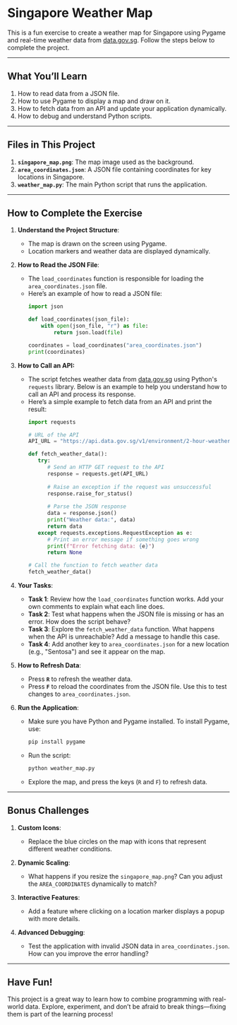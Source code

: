 # Singapore Weather Map

This is a fun exercise to create a weather map for Singapore using Pygame and real-time weather data from [data.gov.sg](https://data.gov.sg/). Follow the steps below to complete the project.

---

## What You’ll Learn

1. How to read data from a JSON file.
2. How to use Pygame to display a map and draw on it.
3. How to fetch data from an API and update your application dynamically.
4. How to debug and understand Python scripts.

---

## Files in This Project

1. **`singapore_map.png`**: The map image used as the background.
2. **`area_coordinates.json`**: A JSON file containing coordinates for key locations in Singapore.
3. **`weather_map.py`**: The main Python script that runs the application.

---

## How to Complete the Exercise

1. **Understand the Project Structure**:
   - The map is drawn on the screen using Pygame.
   - Location markers and weather data are displayed dynamically.

2. **How to Read the JSON File**:
   - The `load_coordinates` function is responsible for loading the `area_coordinates.json` file.
   - Here’s an example of how to read a JSON file:
     ```python
     import json

     def load_coordinates(json_file):
         with open(json_file, "r") as file:
             return json.load(file)

     coordinates = load_coordinates("area_coordinates.json")
     print(coordinates)
     ```

3. **How to Call an API:**
   - The script fetches weather data from [data.gov.sg](https://data.gov.sg/) using Python's `requests` library. Below is an example to help you understand how to call an API and process its response.
   - Here’s a simple example to fetch data from an API and print the result:
      ```python
      import requests

      # URL of the API
      API_URL = "https://api.data.gov.sg/v1/environment/2-hour-weather-forecast"

      def fetch_weather_data():
         try:
            # Send an HTTP GET request to the API
            response = requests.get(API_URL)
            
            # Raise an exception if the request was unsuccessful
            response.raise_for_status()
            
            # Parse the JSON response
            data = response.json()
            print("Weather data:", data)
            return data
         except requests.exceptions.RequestException as e:
            # Print an error message if something goes wrong
            print(f"Error fetching data: {e}")
            return None

      # Call the function to fetch weather data
      fetch_weather_data()
      ```

3. **Your Tasks**:
   - **Task 1**: Review how the `load_coordinates` function works. Add your own comments to explain what each line does.
   - **Task 2**: Test what happens when the JSON file is missing or has an error. How does the script behave?
   - **Task 3**: Explore the `fetch_weather_data` function. What happens when the API is unreachable? Add a message to handle this case.
   - **Task 4**: Add another key to `area_coordinates.json` for a new location (e.g., "Sentosa") and see it appear on the map.

4. **How to Refresh Data**:
   - Press **`R`** to refresh the weather data.
   - Press **`F`** to reload the coordinates from the JSON file. Use this to test changes to `area_coordinates.json`.

5. **Run the Application**:
   - Make sure you have Python and Pygame installed. To install Pygame, use:
     ```bash
     pip install pygame
     ```
   - Run the script:
     ```bash
     python weather_map.py
     ```
   - Explore the map, and press the keys (`R` and `F`) to refresh data.

---

## Bonus Challenges

1. **Custom Icons**:
   - Replace the blue circles on the map with icons that represent different weather conditions.

2. **Dynamic Scaling**:
   - What happens if you resize the `singapore_map.png`? Can you adjust the `AREA_COORDINATES` dynamically to match?

3. **Interactive Features**:
   - Add a feature where clicking on a location marker displays a popup with more details.

4. **Advanced Debugging**:
   - Test the application with invalid JSON data in `area_coordinates.json`. How can you improve the error handling?

---

## Have Fun!

This project is a great way to learn how to combine programming with real-world data. Explore, experiment, and don’t be afraid to break things—fixing them is part of the learning process!